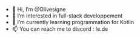 - 👋 Hi, I’m @Olivesigne
- 👀 I’m interested in full-stack developpement
- 🌱 I’m currently learning programmation for Kotlin
- 📫 You can reach me to discord : le.de

<!---
Olivesigne/Olivesigne is a ✨ special ✨ repository because its `README.md` (this file) appears on your GitHub profile.
You can click the Preview link to take a look at your changes.
--->
